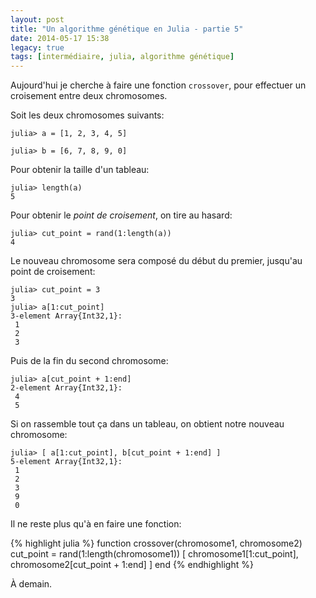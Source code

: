 ```yaml
---
layout: post
title: "Un algorithme génétique en Julia - partie 5"
date: 2014-05-17 15:38
legacy: true
tags: [intermédiaire, julia, algorithme génétique]
---
```




Aujourd'hui je cherche à faire une fonction `crossover`, pour effectuer un
croisement entre deux chromosomes.

Soit les deux chromosomes suivants:

    julia> a = [1, 2, 3, 4, 5]

    julia> b = [6, 7, 8, 9, 0]

<!-- more -->

Pour obtenir la taille d'un tableau:

    julia> length(a)
    5

Pour obtenir le *point de croisement*, on tire au hasard:

    julia> cut_point = rand(1:length(a))
    4

Le nouveau chromosome sera composé du début du premier, jusqu'au point de
croisement:

    julia> cut_point = 3
    3
    julia> a[1:cut_point]
    3-element Array{Int32,1}:
     1
     2
     3

Puis de la fin du second chromosome:

    julia> a[cut_point + 1:end]
    2-element Array{Int32,1}:
     4
     5

Si on rassemble tout ça dans un tableau, on obtient notre nouveau
chromosome:

    julia> [ a[1:cut_point], b[cut_point + 1:end] ]
    5-element Array{Int32,1}:
     1
     2
     3
     9
     0

Il ne reste plus qu'à en faire une fonction:

{% highlight julia %}
function crossover(chromosome1, chromosome2)
  cut_point = rand(1:length(chromosome1))
  [ chromosome1[1:cut_point], chromosome2[cut_point + 1:end] ]
end
{% endhighlight %}



À demain.



